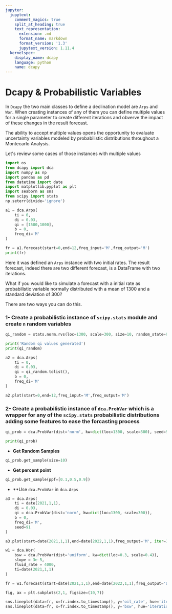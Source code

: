 ```yaml
---
jupyter:
  jupytext:
    comment_magics: true
    split_at_heading: true
    text_representation:
      extension: .md
      format_name: markdown
      format_version: '1.3'
      jupytext_version: 1.11.4
  kernelspec:
    display_name: dcapy
    language: python
    name: dcapy
---
```


# Dcapy & Probabilistic Variables

In `Dcapy` the two main classes to define a declination model are `Arps` and `Wor`. When creating instances of any of them you can define multiple values for a single parameter to create different iterations and obverve the impact of these changes in the result forecast. 

The ability to accept multiple values opens the opportunity to evaluate uncertainty variables modeled by probabilistic distributions throughout a Montecarlo Analysis.

Let's review some cases of those instances with multiple values

```python
import os
from dcapy import dca
import numpy as np 
import pandas as pd
from datetime import date
import matplotlib.pyplot as plt
import seaborn as sns 
from scipy import stats
np.seterr(divide='ignore')
```

```python
a1 = dca.Arps(
    ti = 0,
    di = 0.03,
    qi = [1500,1000],
    b = 0,
    freq_di='M'
)

fr = a1.forecast(start=0,end=12,freq_input='M',freq_output='M')
print(fr)
```

Here it was defined an `Arps` instance with two initial rates. The result forecast, indeed there are two different forecast, is a DataFrame with two iterations.

What if you would like to simulate a forecast with a initial rate as probabilistic variable normally distributed with a mean of 1300 and a standard deviation of 300? 

There are two ways you can do this. 

### 1- Create a probabilistic instance of `scipy.stats` module and create `n` random variables 

```python
qi_random = stats.norm.rvs(loc=1300, scale=300, size=10, random_state=91)

print('Random qi values generated')
print(qi_random)

a2 = dca.Arps(
    ti = 0,
    di = 0.03,
    qi = qi_random.tolist(),
    b = 0,
    freq_di='M'
)

a2.plot(start=0,end=12,freq_input='M',freq_output='M')

```

### 2- Create a probabilistic instance of `dca.ProbVar` which is a wrapper for any of the `scipy.stats` probabilistic distributions adding some features to ease the forcasting process

```python
qi_prob = dca.ProbVar(dist='norm', kw=dict(loc=1300, scale=300), seed=91)

print(qi_prob)
```

+ **Get Random Samples**

```python
qi_prob.get_sample(size=10)
```

+ **Get percent point**

```python
qi_prob.get_sample(ppf=[0.1,0.5,0.9])
```

+ **Use `dca.ProbVar` in `dca.Arps`

```python
a3 = dca.Arps(
    ti = date(2021,1,1),
    di = 0.03,
    qi = dca.ProbVar(dist='norm', kw=dict(loc=1300, scale=300)),
    b = 0,
    freq_di='M',
    seed=91
)

a3.plot(start=date(2021,1,1),end=date(2022,1,1),freq_output='M', iter=10)
```

```python
w1 = dca.Wor(
    bsw = dca.ProbVar(dist='uniform', kw=dict(loc=0.3, scale=0.4)),
    slope = 3e-5,
    fluid_rate = 4000,
    ti=date(2021,1,1)
)

fr = w1.forecast(start=date(2021,1,1),end=date(2022,1,1),freq_output='D', iter=15, seed=91)

fig, ax = plt.subplots(2,1, figsize=(10,7))

sns.lineplot(data=fr, x=fr.index.to_timestamp(), y='oil_rate', hue='iteration', ax=ax[0],palette='Greens')
sns.lineplot(data=fr, x=fr.index.to_timestamp(), y='bsw', hue='iteration', ax=ax[1], palette='Blues')
```

```python

```
